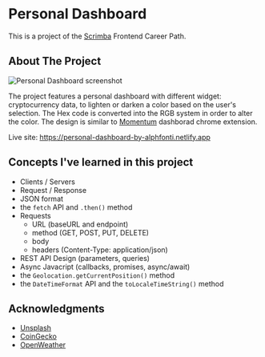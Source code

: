 # Personal Dashboard

This is a project of the [Scrimba](https://scrimba.com) Frontend Career Path.

## About The Project

![Personal Dashboard screenshot](https://user-images.githubusercontent.com/69361901/197352255-574d3428-56c2-438d-81df-789bb7659ffd.png)

The project features a personal dashboard with different widget: cryptocurrency data,  to  lighten or darken a color based on the user's selection. The Hex code is converted into the RGB system in order to alter the color. The design is similar to [Momentum](https://momentumdash.com/) dashborad chrome extension.

Live site: https://personal-dashboard-by-alphfonti.netlify.app


## Concepts I've learned in this project

- Clients / Servers
- Request / Response
- JSON format
- the `fetch` API and `.then()` method
- Requests
    - URL (baseURL and endpoint)
    - method (GET, POST, PUT, DELETE)
    - body 
    - headers (Content-Type: application/json)
- REST API Design (parameters, queries)
- Async Javacript (callbacks, promises, async/await)
- the `Geolocation.getCurrentPosition()` method
- the `DateTimeFormat` API and the `toLocaleTimeString()` method

## Acknowledgments

- [Unsplash](https://unsplash.com/documentation)
- [CoinGecko](https://www.coingecko.com/en/api)
- [OpenWeather](https://openweathermap.org/api)
